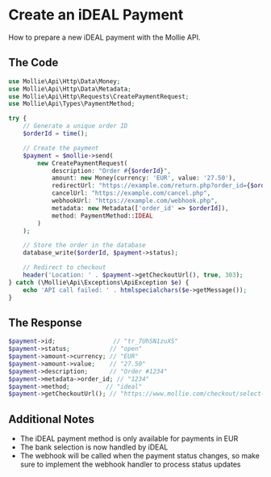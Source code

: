 # Create an iDEAL Payment

How to prepare a new iDEAL payment with the Mollie API.

## The Code

```php
use Mollie\Api\Http\Data\Money;
use Mollie\Api\Http\Data\Metadata;
use Mollie\Api\Http\Requests\CreatePaymentRequest;
use Mollie\Api\Types\PaymentMethod;

try {
    // Generate a unique order ID
    $orderId = time();

    // Create the payment
    $payment = $mollie->send(
        new CreatePaymentRequest(
            description: "Order #{$orderId}",
            amount: new Money(currency: 'EUR', value: '27.50'),
            redirectUrl: "https://example.com/return.php?order_id={$orderId}",
            cancelUrl: "https://example.com/cancel.php",
            webhookUrl: "https://example.com/webhook.php",
            metadata: new Metadata(['order_id' => $orderId]),
            method: PaymentMethod::IDEAL
        )
    );

    // Store the order in the database
    database_write($orderId, $payment->status);

    // Redirect to checkout
    header('Location: ' . $payment->getCheckoutUrl(), true, 303);
} catch (\Mollie\Api\Exceptions\ApiException $e) {
    echo 'API call failed: ' . htmlspecialchars($e->getMessage());
}
```

## The Response

```php
$payment->id;                // "tr_7UhSN1zuXS"
$payment->status;           // "open"
$payment->amount->currency; // "EUR"
$payment->amount->value;    // "27.50"
$payment->description;      // "Order #1234"
$payment->metadata->order_id; // "1234"
$payment->method;          // "ideal"
$payment->getCheckoutUrl(); // "https://www.mollie.com/checkout/select-method/7UhSN1zuXS"
```

## Additional Notes

- The iDEAL payment method is only available for payments in EUR
- The bank selection is now handled by iDEAL
- The webhook will be called when the payment status changes, so make sure to implement the webhook handler to process status updates
